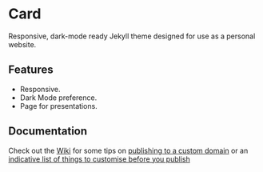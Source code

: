 # Card

Responsive, dark-mode ready Jekyll theme designed for use as a personal website.

## Features
- Responsive.
- Dark Mode preference.
- Page for presentations.

## Documentation

Check out the [Wiki](https://github.com/jitinnair1/gradfolio/wiki) for some tips on [publishing to a custom domain](https://github.com/jitinnair1/gradfolio/wiki/Publishing-your-website) or an [indicative list of things to customise before you publish](https://github.com/jitinnair1/gradfolio/wiki/Customising-your-website) 
